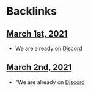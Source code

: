 
# Backlinks
## [March 1st, 2021](<March 1st, 2021.md>)
- We are already on [Discord](<Discord.md>)

## [March 2nd, 2021](<March 2nd, 2021.md>)
- "We are already on [Discord](<Discord.md>)

